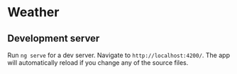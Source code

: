 # Weather

## Development server

Run `ng serve` for a dev server. Navigate to `http://localhost:4200/`. The app will automatically reload if you change any of the source files.